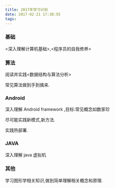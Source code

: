 ```yaml
---
title: 2017年学习计划
date: 2017-02-21 17:38:55
tags:
---
```


### 基础

<深入理解计算机基础>,<程序员的自我修养>

### 算法
阅读并实践<数据结构与算法分析>

常见算法做到手到擒来.

### Android
深入理解 Android framework ,目标:常见概念如数家珍

尽可能实践新模式,新方法.

实践热部署.

### JAVA
深入理解 java 虚拟机

### 其他

学习图形学相关知识,做到简单理解相关概念和原理.
